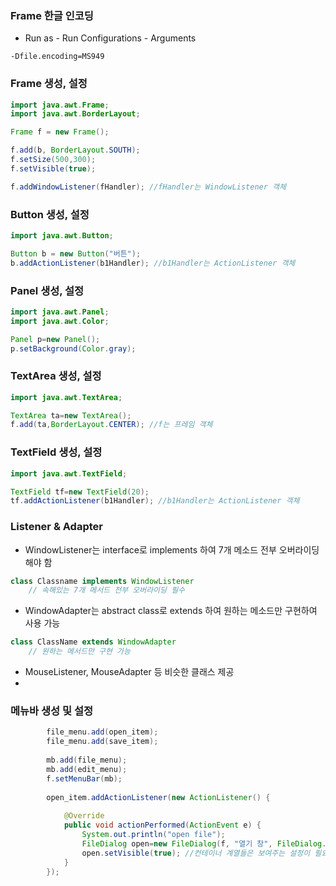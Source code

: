 ### Frame 한글 인코딩

- Run as - Run Configurations - Arguments

```
-Dfile.encoding=MS949
```



### Frame 생성, 설정

```java
import java.awt.Frame;
import java.awt.BorderLayout;

Frame f = new Frame();

f.add(b, BorderLayout.SOUTH);
f.setSize(500,300);
f.setVisible(true);

f.addWindowListener(fHandler); //fHandler는 WindowListener 객체
```



### Button 생성, 설정

```java
import java.awt.Button;

Button b = new Button("버튼");
b.addActionListener(b1Handler); //b1Handler는 ActionListener 객체
```



### Panel 생성, 설정

```java
import java.awt.Panel;
import java.awt.Color;

Panel p=new Panel();
p.setBackground(Color.gray);

```



### TextArea 생성, 설정

```java
import java.awt.TextArea;

TextArea ta=new TextArea();
f.add(ta,BorderLayout.CENTER); //f는 프레임 객체
```



### TextField 생성, 설정

```java
import java.awt.TextField;

TextField tf=new TextField(20);
tf.addActionListener(b1Handler); //b1Handler는 ActionListener 객체
```



### Listener & Adapter

- WindowListener는 interface로 implements 하여 7개 메소드 전부 오버라이딩 해야 함

```java
class Classname implements WindowListener
    // 속해있는 7개 메서드 전부 오버라이딩 필수
```



- WindowAdapter는 abstract class로 extends 하여 원하는 메소드만 구현하여 사용 가능

```java
class ClassName extends WindowAdapter
    // 원하는 메서드만 구현 가능
```

- MouseListener, MouseAdapter 등 비슷한 클래스 제공
- 

### 메뉴바 생성 및 설정

```java
		file_menu.add(open_item);
		file_menu.add(save_item);
		
		mb.add(file_menu);
		mb.add(edit_menu);
		f.setMenuBar(mb);
		
		open_item.addActionListener(new ActionListener() {
			
			@Override
			public void actionPerformed(ActionEvent e) {
				System.out.println("open file");
				FileDialog open=new FileDialog(f, "열기 창", FileDialog.LOAD); // 열기 창 설정
				open.setVisible(true); //컨테이너 계열들은 보여주는 설정이 필요.
			}
		});
```

